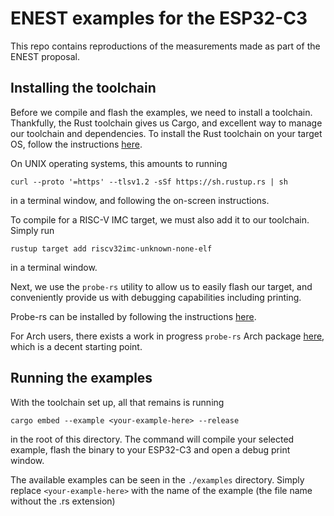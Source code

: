 # ENEST examples for the ESP32-C3

This repo contains reproductions of the measurements made as part of the ENEST proposal.

## Installing the toolchain
Before we compile and flash the examples, we need to install a toolchain. Thankfully, the Rust toolchain gives us Cargo, and excellent way to manage our toolchain and dependencies.
To install the Rust toolchain on your target OS, follow the instructions [here](https://www.rust-lang.org/tools/install). 

On UNIX operating systems, this amounts to running

```curl --proto '=https' --tlsv1.2 -sSf https://sh.rustup.rs | sh```

in a terminal window, and following the on-screen instructions.


To compile for a RISC-V IMC target, we must also add it to our toolchain. Simply run

``rustup target add riscv32imc-unknown-none-elf``  

in a terminal window.


Next, we use the ``probe-rs`` utility to allow us to easily flash our target, and conveniently provide us with debugging capabilities including printing.

Probe-rs can be installed by following the instructions [here](https://probe.rs/docs/getting-started/installation/). 

For Arch users, there exists a work in progress ``probe-rs`` Arch package [here](https://github.com/hannobraun/probe-rs-arch/tree/main), which is a decent starting point.


## Running the examples
With the toolchain set up, all that remains is running

```cargo embed --example <your-example-here> --release```

in the root of this directory. The command will compile your selected example, flash the binary to your ESP32-C3 and open a debug print window.

The available examples can be seen in the ``./examples`` directory. Simply replace ``<your-example-here>`` with the name of the example (the file name without the .rs extension)




